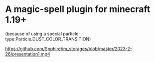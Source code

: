 # A magic-spell plugin for minecraft 1.19+ 

(because of using a special particle type:Particle.DUST_COLOR_TRANSITION)

https://github.com/Spphire/im_storages/blob/master/2023-2-26/presentation1.mp4
